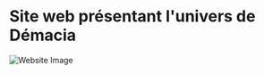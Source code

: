 # Site web présentant l'univers de Démacia

![Website Image](https://raw.githubusercontent.com/gschurck/site-web-projet-codin/master/media/images/firefox_screen.jpg)
